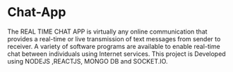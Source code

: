 # Chat-App
The REAL TIME CHAT APP is virtually any online communication that provides a real-time or live transmission of text messages from sender to receiver. A variety of software programs are available to enable real-time chat between individuals using Internet services. This project is Developed using NODEJS ,REACTJS, MONGO DB and SOCKET.IO.
